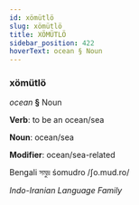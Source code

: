 ```yaml
---
id: xömütlö
slug: xömütlö
title: XÖMÜTLÖ
sidebar_position: 422
hoverText: ocean § Noun
---
```


### xömütlö

*ocean* **§** Noun

**Verb**: to be an ocean/sea

**Noun**: ocean/sea

**Modifier**: ocean/sea-related

Bengali সমুদ্র śomudro /ʃo.mud.ro/

*Indo-Iranian Language Family*